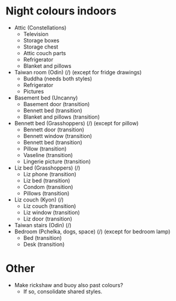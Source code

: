 # Night colours indoors
* Attic (Constellations)
    * Television
    * Storage boxes
    * Storage chest
    * Attic couch parts
    * Refrigerator
    * Blanket and pillows
* Taiwan room (Odin) (/) (except for fridge drawings)
    * Buddha (needs both styles)
    * Refrigerator
    * Pictures
* Basement bed (Uncanny)
    * Basement door (transition)
    * Bennett bed (transition)
    * Blanket and pillows (transition)
* Bennett bed (Grasshoppers) (/) (except for pillow)
    * Bennett door (transition)
    * Bennett window (transition)
    * Bennett bed (transition)
    * Pillow (transition)
    * Vaseline (transition)
    * Lingerie picture (transition)
* Liz bed (Grasshoppers) (/)
    * Liz phone (transition)
    * Liz bed (transition)
    * Condom (transition)
    * Pillows (transition)
* Liz couch (Kyon) (/)
    * Liz couch (transition)
    * Liz window (transition)
    * Liz door (transition)
* Taiwan stairs (Odin) (/)
* Bedroom (Pchelka, dogs, space) (/) (except for bedroom lamp)
    * Bed (transition)
    * Desk (transition)

# Other
* Make rickshaw and buoy also past colours?
    * If so, consolidate shared styles.